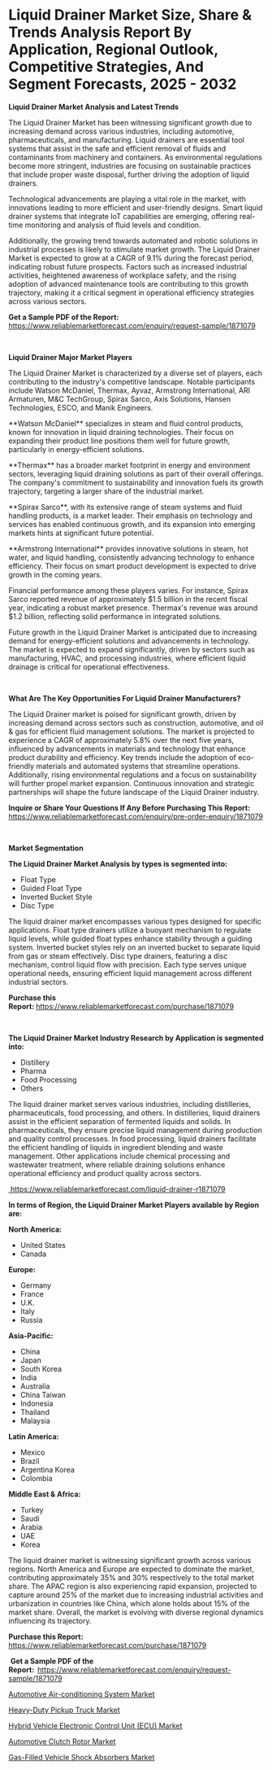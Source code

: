 <p><h1>Liquid Drainer Market Size, Share & Trends Analysis Report By Application, Regional Outlook, Competitive Strategies, And Segment Forecasts, 2025 - 2032</h1></p><p><strong>Liquid Drainer Market Analysis and Latest Trends</strong></p>
<p><p>The Liquid Drainer Market has been witnessing significant growth due to increasing demand across various industries, including automotive, pharmaceuticals, and manufacturing. Liquid drainers are essential tool systems that assist in the safe and efficient removal of fluids and contaminants from machinery and containers. As environmental regulations become more stringent, industries are focusing on sustainable practices that include proper waste disposal, further driving the adoption of liquid drainers.</p><p>Technological advancements are playing a vital role in the market, with innovations leading to more efficient and user-friendly designs. Smart liquid drainer systems that integrate IoT capabilities are emerging, offering real-time monitoring and analysis of fluid levels and condition. </p><p>Additionally, the growing trend towards automated and robotic solutions in industrial processes is likely to stimulate market growth. The Liquid Drainer Market is expected to grow at a CAGR of 9.1% during the forecast period, indicating robust future prospects. Factors such as increased industrial activities, heightened awareness of workplace safety, and the rising adoption of advanced maintenance tools are contributing to this growth trajectory, making it a critical segment in operational efficiency strategies across various sectors.</p></p>
<p><strong>Get a Sample PDF of the Report:&nbsp;</strong> <a href="https://www.reliablemarketforecast.com/enquiry/request-sample/1871079?utm_campaign=1134&utm_medium=2&utm_source=Github&utm_content=ia&utm_term=28022025&utm_id=liquid-drainer">https://www.reliablemarketforecast.com/enquiry/request-sample/1871079</a></p>
<p>&nbsp;</p>
<p><strong>Liquid Drainer Major Market Players</strong></p>
<p><p>The Liquid Drainer Market is characterized by a diverse set of players, each contributing to the industry's competitive landscape. Notable participants include Watson McDaniel, Thermax, Ayvaz, Armstrong International, ARI Armaturen, M&C TechGroup, Spirax Sarco, Axis Solutions, Hansen Technologies, ESCO, and Manik Engineers.</p><p>**Watson McDaniel** specializes in steam and fluid control products, known for innovation in liquid draining technologies. Their focus on expanding their product line positions them well for future growth, particularly in energy-efficient solutions.</p><p>**Thermax** has a broader market footprint in energy and environment sectors, leveraging liquid draining solutions as part of their overall offerings. The company's commitment to sustainability and innovation fuels its growth trajectory, targeting a larger share of the industrial market.</p><p>**Spirax Sarco**, with its extensive range of steam systems and fluid handling products, is a market leader. Their emphasis on technology and services has enabled continuous growth, and its expansion into emerging markets hints at significant future potential.</p><p>**Armstrong International** provides innovative solutions in steam, hot water, and liquid handling, consistently advancing technology to enhance efficiency. Their focus on smart product development is expected to drive growth in the coming years.</p><p>Financial performance among these players varies. For instance, Spirax Sarco reported revenue of approximately $1.5 billion in the recent fiscal year, indicating a robust market presence. Thermax's revenue was around $1.2 billion, reflecting solid performance in integrated solutions.</p><p>Future growth in the Liquid Drainer Market is anticipated due to increasing demand for energy-efficient solutions and advancements in technology. The market is expected to expand significantly, driven by sectors such as manufacturing, HVAC, and processing industries, where efficient liquid drainage is critical for operational effectiveness.</p></p>
<p>&nbsp;</p>
<p><strong>What Are The Key Opportunities For Liquid Drainer Manufacturers?</strong></p>
<p><p>The Liquid Drainer market is poised for significant growth, driven by increasing demand across sectors such as construction, automotive, and oil & gas for efficient fluid management solutions. The market is projected to experience a CAGR of approximately 5.8% over the next five years, influenced by advancements in materials and technology that enhance product durability and efficiency. Key trends include the adoption of eco-friendly materials and automated systems that streamline operations. Additionally, rising environmental regulations and a focus on sustainability will further propel market expansion. Continuous innovation and strategic partnerships will shape the future landscape of the Liquid Drainer industry.</p></p>
<p><strong>Inquire or Share Your Questions If Any Before Purchasing This Report:</strong> <a href="https://www.reliablemarketforecast.com/enquiry/pre-order-enquiry/1871079?utm_campaign=1134&utm_medium=2&utm_source=Github&utm_content=ia&utm_term=28022025&utm_id=liquid-drainer">https://www.reliablemarketforecast.com/enquiry/pre-order-enquiry/1871079</a></p>
<p>&nbsp;</p>
<p><strong>Market Segmentation</strong></p>
<p><strong>The Liquid Drainer Market Analysis by types is segmented into:</strong></p>
<p><ul><li>Float Type</li><li>Guided Float Type</li><li>Inverted Bucket Style</li><li>Disc Type</li></ul></p>
<p><p>The liquid drainer market encompasses various types designed for specific applications. Float type drainers utilize a buoyant mechanism to regulate liquid levels, while guided float types enhance stability through a guiding system. Inverted bucket styles rely on an inverted bucket to separate liquid from gas or steam effectively. Disc type drainers, featuring a disc mechanism, control liquid flow with precision. Each type serves unique operational needs, ensuring efficient liquid management across different industrial sectors.</p></p>
<p><strong>Purchase this Report:&nbsp;</strong><a href="https://www.reliablemarketforecast.com/purchase/1871079?utm_campaign=1134&utm_medium=2&utm_source=Github&utm_content=ia&utm_term=28022025&utm_id=liquid-drainer">https://www.reliablemarketforecast.com/purchase/1871079</a></p>
<p>&nbsp;</p>
<p><strong>The Liquid Drainer Market Industry Research by Application is segmented into:</strong></p>
<p><ul><li>Distillery</li><li>Pharma</li><li>Food Processing</li><li>Others</li></ul></p>
<p><p>The liquid drainer market serves various industries, including distilleries, pharmaceuticals, food processing, and others. In distilleries, liquid drainers assist in the efficient separation of fermented liquids and solids. In pharmaceuticals, they ensure precise liquid management during production and quality control processes. In food processing, liquid drainers facilitate the efficient handling of liquids in ingredient blending and waste management. Other applications include chemical processing and wastewater treatment, where reliable draining solutions enhance operational efficiency and product quality across sectors.</p></p>
<p><a href="https://www.reliablemarketforecast.com/liquid-drainer-r1871079?utm_campaign=1134&utm_medium=2&utm_source=Github&utm_content=ia&utm_term=28022025&utm_id=liquid-drainer">&nbsp;https://www.reliablemarketforecast.com/liquid-drainer-r1871079</a></p>
<p><strong>In terms of Region, the Liquid Drainer Market Players available by Region are:</strong></p>
<p>
    <p> <strong> North America: </strong>
        <ul>
            <li>United States</li>
            <li>Canada</li>
        </ul>
        </p> 
    <p> <strong> Europe: </strong>
        <ul>
            <li>Germany</li>
            <li>France</li>
            <li>U.K.</li>
            <li>Italy</li>
            <li>Russia</li>
        </ul>
        </p> 
    <p> <strong> Asia-Pacific: </strong>
        <ul>
            <li>China</li>
            <li>Japan</li>
            <li>South Korea</li>
            <li>India</li>
            <li>Australia</li>
            <li>China Taiwan</li>
            <li>Indonesia</li>
            <li>Thailand</li>
            <li>Malaysia</li>
        </ul>
        </p> 
    <p> <strong> Latin America: </strong>
        <ul>
            <li>Mexico</li>
            <li>Brazil</li>
            <li>Argentina Korea</li>
            <li>Colombia</li>
        </ul>
        </p> 
    <p> <strong> Middle East & Africa: </strong>
        <ul>
            <li>Turkey</li>
            <li>Saudi</li>
            <li>Arabia</li>
            <li>UAE</li>
            <li>Korea</li>
        </ul>
    </p>
    </p>
<p><p>The liquid drainer market is witnessing significant growth across various regions. North America and Europe are expected to dominate the market, contributing approximately 35% and 30% respectively to the total market share. The APAC region is also experiencing rapid expansion, projected to capture around 25% of the market due to increasing industrial activities and urbanization in countries like China, which alone holds about 15% of the market share. Overall, the market is evolving with diverse regional dynamics influencing its trajectory.</p></p>
<p><strong>Purchase this Report: </strong><a href="https://www.reliablemarketforecast.com/purchase/1871079?utm_campaign=1134&utm_medium=2&utm_source=Github&utm_content=ia&utm_term=28022025&utm_id=liquid-drainer">https://www.reliablemarketforecast.com/purchase/1871079</a></p>
<p>&nbsp;<strong>Get a Sample PDF of the Report:&nbsp;&nbsp;</strong><a href="https://www.reliablemarketforecast.com/enquiry/request-sample/1871079?utm_campaign=1134&utm_medium=2&utm_source=Github&utm_content=ia&utm_term=28022025&utm_id=liquid-drainer">https://www.reliablemarketforecast.com/enquiry/request-sample/1871079</a></p>
<p><strong></strong></p>
<p><p><a href="https://github.com/armsinwan/Market-Research-Report-List-1/blob/main/automotive-air-conditioning-system-market.md?utm_campaign=1134&utm_medium=2&utm_source=Github&utm_content=ia&utm_term=28022025&utm_id=liquid-drainer">Automotive Air-conditioning System Market</a></p><p><a href="https://github.com/momossidram/Market-Research-Report-List-1/blob/main/heavy-duty-pickup-truck-market.md?utm_campaign=1134&utm_medium=2&utm_source=Github&utm_content=ia&utm_term=28022025&utm_id=liquid-drainer">Heavy-Duty Pickup Truck Market</a></p><p><a href="https://github.com/biyajausenik/Market-Research-Report-List-1/blob/main/hybrid-vehicle-electronic-control-unit-ecu-market.md?utm_campaign=1134&utm_medium=2&utm_source=Github&utm_content=ia&utm_term=28022025&utm_id=liquid-drainer">Hybrid Vehicle Electronic Control Unit (ECU) Market</a></p><p><a href="https://github.com/muvdibezuh/Market-Research-Report-List-1/blob/main/automotive-clutch-rotor-market.md?utm_campaign=1134&utm_medium=2&utm_source=Github&utm_content=ia&utm_term=28022025&utm_id=liquid-drainer">Automotive Clutch Rotor Market</a></p><p><a href="https://github.com/dailyspunj47/Market-Research-Report-List-1/blob/main/gas-filled-vehicle-shock-absorbers-market.md?utm_campaign=1134&utm_medium=2&utm_source=Github&utm_content=ia&utm_term=28022025&utm_id=liquid-drainer">Gas-Filled Vehicle Shock Absorbers Market</a></p></p>